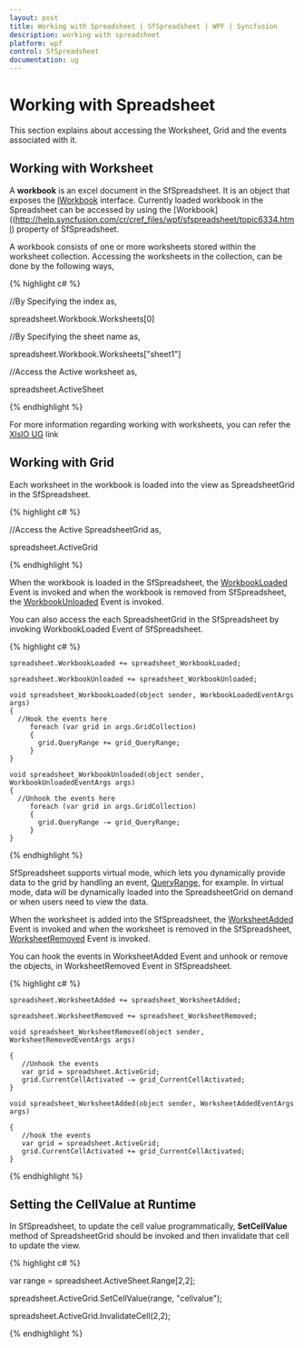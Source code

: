 ```yaml
---
layout: post
title: Working with Spreadsheet | SfSpreadsheet | WPF | Syncfusion
description: working with spreadsheet
platform: wpf
control: SfSpreadsheet
documentation: ug
---
```


# Working with Spreadsheet
 This section explains about accessing the Worksheet, Grid and the events associated with it.
<br/>
 
## Working with Worksheet

A __workbook__ is an excel document in the SfSpreadsheet. It is an object that exposes the [IWorkbook](http://help.syncfusion.com/cr/cref_files/wpf/xlsio/topic3940.html) interface. Currently loaded workbook in the Spreadsheet can be accessed by using the [Workbook]((http://help.syncfusion.com/cr/cref_files/wpf/sfspreadsheet/topic6334.html) property of SfSpreadsheet.

A workbook consists of one or more worksheets stored within the worksheet collection. Accessing the worksheets in the collection, can be done by the following ways,

{% highlight c# %}

//By Specifying the index as,

spreadsheet.Workbook.Worksheets[0]

//By Specifying the sheet name as,

spreadsheet.Workbook.Worksheets["sheet1"]

//Access the Active worksheet as,

spreadsheet.ActiveSheet
      
{% endhighlight %}

For more information regarding working with worksheets, you can refer the [XlsIO UG](http://help.syncfusion.com/file-formats/xlsio/overview) link
<br/>

## Working with Grid

Each worksheet in the workbook is loaded into the view as SpreadsheetGrid in the SfSpreadsheet.

{% highlight c# %}

//Access the Active SpreadsheetGrid as,

spreadsheet.ActiveGrid

{% endhighlight %}

When the workbook is loaded in the SfSpreadsheet, the [WorkbookLoaded](http://help.syncfusion.com/cr/cref_files/wpf/sfspreadsheet/topic6340.html) Event is invoked and when the workbook is removed from SfSpreadsheet, the [WorkbookUnloaded](http://help.syncfusion.com/cr/cref_files/wpf/sfspreadsheet/topic6341.html) Event is invoked.

You can also access the each SpreadsheetGrid in the SfSpreadsheet by invoking WorkbookLoaded Event of SfSpreadsheet. 

{% highlight c# %}

    spreadsheet.WorkbookLoaded += spreadsheet_WorkbookLoaded;

    spreadsheet.WorkbookUnloaded += spreadsheet_WorkbookUnloaded;

    void spreadsheet_WorkbookLoaded(object sender, WorkbookLoadedEventArgs args)
    {
      //Hook the events here
         foreach (var grid in args.GridCollection)
         {
           grid.QueryRange += grid_QueryRange; 
         }
    }

    void spreadsheet_WorkbookUnloaded(object sender, WorkbookUnloadedEventArgs args)
    {
      //Unhook the events here
         foreach (var grid in args.GridCollection)
         {
           grid.QueryRange -= grid_QueryRange; 
         }
    }

{% endhighlight %}

SfSpreadsheet supports virtual mode, which lets you dynamically provide data to the grid by handling an event, [QueryRange](http://help.syncfusion.com/cr/cref_files/wpf/sfspreadsheet/topic6489.html), for example. In virtual mode, data will be dynamically loaded into the SpreadsheetGrid on demand or when users need to view the data.

When the worksheet is added into the SfSpreadsheet, the [WorksheetAdded](http://help.syncfusion.com/cr/cref_files/wpf/sfspreadsheet/topic6342.html) Event is invoked and when the worksheet is removed in the SfSpreadsheet, [WorksheetRemoved](http://help.syncfusion.com/cr/cref_files/wpf/sfspreadsheet/topic6344.html) Event is invoked.

You can hook the events in WorksheetAdded Event and unhook or remove the objects, in WorksheetRemoved Event in SfSpreadsheet.

{% highlight c# %}

    spreadsheet.WorksheetAdded += spreadsheet_WorksheetAdded;

    spreadsheet.WorksheetRemoved += spreadsheet_WorksheetRemoved;

    void spreadsheet_WorksheetRemoved(object sender, WorksheetRemovedEventArgs args)

    {
       //Unhook the events
       var grid = spreadsheet.ActiveGrid;
       grid.CurrentCellActivated -= grid_CurrentCellActivated;
    }

    void spreadsheet_WorksheetAdded(object sender, WorksheetAddedEventArgs args)

    {
       //hook the events
       var grid = spreadsheet.ActiveGrid;
       grid.CurrentCellActivated += grid_CurrentCellActivated;
    }

{% endhighlight %}
<br/>

## Setting the CellValue at Runtime

In SfSpreadsheet, to update the cell value programmatically, **SetCellValue** method of SpreadsheetGrid should be invoked and then invalidate that cell to update the view.

{% highlight c# %}

var range = spreadsheet.ActiveSheet.Range[2,2];

spreadsheet.ActiveGrid.SetCellValue(range, "cellvalue");

spreadsheet.ActiveGrid.InvalidateCell(2,2);

{% endhighlight %}